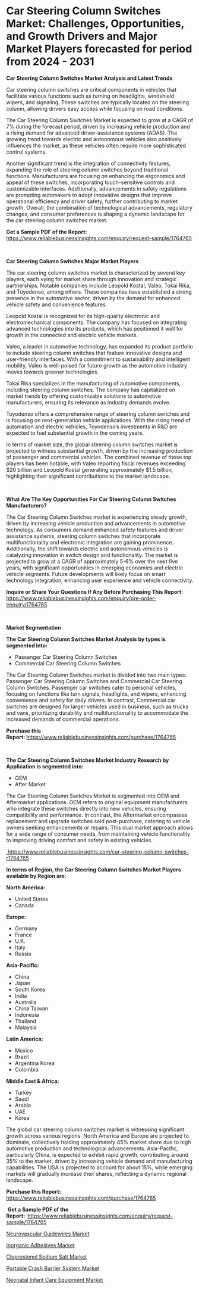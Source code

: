 <p><h1>Car Steering Column Switches Market: Challenges, Opportunities, and Growth Drivers and Major Market Players forecasted for period from 2024 - 2031</h1></p><p><strong>Car Steering Column Switches Market Analysis and Latest Trends</strong></p>
<p><p>Car steering column switches are critical components in vehicles that facilitate various functions such as turning on headlights, windshield wipers, and signaling. These switches are typically located on the steering column, allowing drivers easy access while focusing on road conditions. </p><p>The Car Steering Column Switches Market is expected to grow at a CAGR of 7% during the forecast period, driven by increasing vehicle production and a rising demand for advanced driver-assistance systems (ADAS). The growing trend towards electric and autonomous vehicles also positively influences the market, as these vehicles often require more sophisticated control systems. </p><p>Another significant trend is the integration of connectivity features, expanding the role of steering column switches beyond traditional functions. Manufacturers are focusing on enhancing the ergonomics and appeal of these switches, incorporating touch-sensitive controls and customizable interfaces. Additionally, advancements in safety regulations are prompting automakers to adopt innovative designs that improve operational efficiency and driver safety, further contributing to market growth. Overall, the combination of technological advancements, regulatory changes, and consumer preferences is shaping a dynamic landscape for the car steering column switches market.</p></p>
<p><strong>Get a Sample PDF of the Report:&nbsp;</strong> <a href="https://www.reliablebusinessinsights.com/enquiry/request-sample/1764765?utm_campaign=96&utm_medium=2&utm_source=Github&utm_content=ia&utm_term=03112024&utm_id=car-steering-column-switches">https://www.reliablebusinessinsights.com/enquiry/request-sample/1764765</a></p>
<p>&nbsp;</p>
<p><strong>Car Steering Column Switches Major Market Players</strong></p>
<p><p>The car steering column switches market is characterized by several key players, each vying for market share through innovation and strategic partnerships. Notable companies include Leopold Kostal, Valeo, Tokai Rika, and Toyodenso, among others. These companies have established a strong presence in the automotive sector, driven by the demand for enhanced vehicle safety and convenience features.</p><p>Leopold Kostal is recognized for its high-quality electronic and electromechanical components. The company has focused on integrating advanced technologies into its products, which has positioned it well for growth in the connected and electric vehicle markets. </p><p>Valeo, a leader in automotive technology, has expanded its product portfolio to include steering column switches that feature innovative designs and user-friendly interfaces. With a commitment to sustainability and intelligent mobility, Valeo is well-poised for future growth as the automotive industry moves towards greener technologies.</p><p>Tokai Rika specializes in the manufacturing of automotive components, including steering column switches. The company has capitalized on market trends by offering customizable solutions to automotive manufacturers, ensuring its relevance as industry demands evolve.</p><p>Toyodenso offers a comprehensive range of steering column switches and is focusing on next-generation vehicle applications. With the rising trend of automation and electric vehicles, Toyodenso’s investments in R&D are expected to fuel substantial growth in the coming years.</p><p>In terms of market size, the global steering column switches market is projected to witness substantial growth, driven by the increasing production of passenger and commercial vehicles. The combined revenue of these top players has been notable, with Valeo reporting fiscal revenues exceeding $20 billion and Leopold Kostal generating approximately $1.5 billion, highlighting their significant contributions to the market landscape.</p></p>
<p>&nbsp;</p>
<p><strong>What Are The Key Opportunities For Car Steering Column Switches Manufacturers?</strong></p>
<p><p>The Car Steering Column Switches market is experiencing steady growth, driven by increasing vehicle production and advancements in automotive technology. As consumers demand enhanced safety features and driver assistance systems, steering column switches that incorporate multifunctionality and electronic integration are gaining prominence. Additionally, the shift towards electric and autonomous vehicles is catalyzing innovation in switch design and functionality. The market is projected to grow at a CAGR of approximately 5-6% over the next five years, with significant opportunities in emerging economies and electric vehicle segments. Future developments will likely focus on smart technology integration, enhancing user experience and vehicle connectivity.</p></p>
<p><strong>Inquire or Share Your Questions If Any Before Purchasing This Report:</strong> <a href="https://www.reliablebusinessinsights.com/enquiry/pre-order-enquiry/1764765?utm_campaign=96&utm_medium=2&utm_source=Github&utm_content=ia&utm_term=03112024&utm_id=car-steering-column-switches">https://www.reliablebusinessinsights.com/enquiry/pre-order-enquiry/1764765</a></p>
<p>&nbsp;</p>
<p><strong>Market Segmentation</strong></p>
<p><strong>The Car Steering Column Switches Market Analysis by types is segmented into:</strong></p>
<p><ul><li>Passenger Car Steering Column Switches</li><li>Commercial Car Steering Column Switches</li></ul></p>
<p><p>The Car Steering Column Switches market is divided into two main types: Passenger Car Steering Column Switches and Commercial Car Steering Column Switches. Passenger car switches cater to personal vehicles, focusing on functions like turn signals, headlights, and wipers, enhancing convenience and safety for daily drivers. In contrast, Commercial car switches are designed for larger vehicles used in business, such as trucks and vans, prioritizing durability and multifunctionality to accommodate the increased demands of commercial operations.</p></p>
<p><strong>Purchase this Report:&nbsp;</strong><a href="https://www.reliablebusinessinsights.com/purchase/1764765?utm_campaign=96&utm_medium=2&utm_source=Github&utm_content=ia&utm_term=03112024&utm_id=car-steering-column-switches">https://www.reliablebusinessinsights.com/purchase/1764765</a></p>
<p>&nbsp;</p>
<p><strong>The Car Steering Column Switches Market Industry Research by Application is segmented into:</strong></p>
<p><ul><li>OEM</li><li>After Market</li></ul></p>
<p><p>The Car Steering Column Switches Market is segmented into OEM and Aftermarket applications. OEM refers to original equipment manufacturers who integrate these switches directly into new vehicles, ensuring compatibility and performance. In contrast, the Aftermarket encompasses replacement and upgrade switches sold post-purchase, catering to vehicle owners seeking enhancements or repairs. This dual market approach allows for a wide range of consumer needs, from maintaining vehicle functionality to improving driving comfort and safety in existing vehicles.</p></p>
<p><a href="https://www.reliablebusinessinsights.com/car-steering-column-switches-r1764765?utm_campaign=96&utm_medium=2&utm_source=Github&utm_content=ia&utm_term=03112024&utm_id=car-steering-column-switches">&nbsp;https://www.reliablebusinessinsights.com/car-steering-column-switches-r1764765</a></p>
<p><strong>In terms of Region, the Car Steering Column Switches Market Players available by Region are:</strong></p>
<p>
    <p> <strong> North America: </strong>
        <ul>
            <li>United States</li>
            <li>Canada</li>
        </ul>
        </p> 
    <p> <strong> Europe: </strong>
        <ul>
            <li>Germany</li>
            <li>France</li>
            <li>U.K.</li>
            <li>Italy</li>
            <li>Russia</li>
        </ul>
        </p> 
    <p> <strong> Asia-Pacific: </strong>
        <ul>
            <li>China</li>
            <li>Japan</li>
            <li>South Korea</li>
            <li>India</li>
            <li>Australia</li>
            <li>China Taiwan</li>
            <li>Indonesia</li>
            <li>Thailand</li>
            <li>Malaysia</li>
        </ul>
        </p> 
    <p> <strong> Latin America: </strong>
        <ul>
            <li>Mexico</li>
            <li>Brazil</li>
            <li>Argentina Korea</li>
            <li>Colombia</li>
        </ul>
        </p> 
    <p> <strong> Middle East & Africa: </strong>
        <ul>
            <li>Turkey</li>
            <li>Saudi</li>
            <li>Arabia</li>
            <li>UAE</li>
            <li>Korea</li>
        </ul>
    </p>
    </p>
<p><p>The global car steering column switches market is witnessing significant growth across various regions. North America and Europe are projected to dominate, collectively holding approximately 45% market share due to high automotive production and technological advancements. Asia-Pacific, particularly China, is expected to exhibit rapid growth, contributing around 35% to the market, driven by increasing vehicle demand and manufacturing capabilities. The USA is projected to account for about 15%, while emerging markets will gradually increase their shares, reflecting a dynamic regional landscape.</p></p>
<p><strong>Purchase this Report: </strong><a href="https://www.reliablebusinessinsights.com/purchase/1764765?utm_campaign=96&utm_medium=2&utm_source=Github&utm_content=ia&utm_term=03112024&utm_id=car-steering-column-switches">https://www.reliablebusinessinsights.com/purchase/1764765</a></p>
<p>&nbsp;<strong>Get a Sample PDF of the Report:&nbsp;&nbsp;</strong><a href="https://www.reliablebusinessinsights.com/enquiry/request-sample/1764765?utm_campaign=96&utm_medium=2&utm_source=Github&utm_content=ia&utm_term=03112024&utm_id=car-steering-column-switches">https://www.reliablebusinessinsights.com/enquiry/request-sample/1764765</a></p>
<p><strong></strong></p>
<p><p><a href="https://issuu.com/reportprime-2/docs/neurovascular-guidewires-market-siz_68da95b2499b5a?utm_campaign=96&utm_medium=2&utm_source=Github&utm_content=ia&utm_term=03112024&utm_id=car-steering-column-switches">Neurovascular Guidewires Market</a></p><p><a href="https://medium.com/@betonyde4ghc/the-inorganic-adhesives-market-has-witnessed-significant-growth-in-recent-years-and-this-trend-bb76a189c3e2?utm_campaign=96&utm_medium=2&utm_source=Github&utm_content=ia&utm_term=03112024&utm_id=car-steering-column-switches">Inorganic Adhesives Market</a></p><p><a href="https://www.linkedin.com/pulse/cloprostenol-sodium-salt-market-size-type-product-global-industry-9wskf?utm_campaign=96&utm_medium=2&utm_source=Github&utm_content=ia&utm_term=03112024&utm_id=car-steering-column-switches">Cloprostenol Sodium Salt Market</a></p><p><a href="https://github.com/jennyt6m/Market-Research-Report-List-1/blob/main/portable-crash-barrier-system-market.md?utm_campaign=96&utm_medium=2&utm_source=Github&utm_content=ia&utm_term=03112024&utm_id=car-steering-column-switches">Portable Crash Barrier System Market</a></p><p><a href="https://issuu.com/reportprime-2/docs/neonatal-infant-care-equipment-mark_01f2090774972d?utm_campaign=96&utm_medium=2&utm_source=Github&utm_content=ia&utm_term=03112024&utm_id=car-steering-column-switches">Neonatal Infant Care Equipment Market</a></p></p>